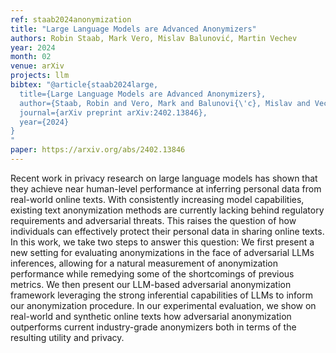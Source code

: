 ```yaml
---
ref: staab2024anonymization
title: "Large Language Models are Advanced Anonymizers"
authors: Robin Staab, Mark Vero, Mislav Balunović, Martin Vechev
year: 2024
month: 02
venue: arXiv
projects: llm
bibtex: "@article{staab2024large,
  title={Large Language Models are Advanced Anonymizers},
  author={Staab, Robin and Vero, Mark and Balunovi{\'c}, Mislav and Vechev, Martin},
  journal={arXiv preprint arXiv:2402.13846},
  year={2024}
}
"
paper: https://arxiv.org/abs/2402.13846
---
```


Recent work in privacy research on large language models has shown that they achieve near human-level performance at inferring personal data from real-world online texts. With consistently increasing model capabilities, existing text anonymization methods are currently lacking behind regulatory requirements and adversarial threats. This raises the question of how individuals can effectively protect their personal data in sharing online texts. In this work, we take two steps to answer this question: We first present a new setting for evaluating anonymizations in the face of adversarial LLMs inferences, allowing for a natural measurement of anonymization performance while remedying some of the shortcomings of previous metrics. We then present our LLM-based adversarial anonymization framework leveraging the strong inferential capabilities of LLMs to inform our anonymization procedure. In our experimental evaluation, we show on real-world and synthetic online texts how adversarial anonymization outperforms current industry-grade anonymizers both in terms of the resulting utility and privacy.